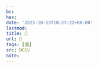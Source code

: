```yaml
---
bc:
hex:
date: '2025-10-13T10:27:22+08:00'
lastmod:
title: 􂯻
url: 􂯻
tags: [彊]
src: DCCV
note:
---
```

